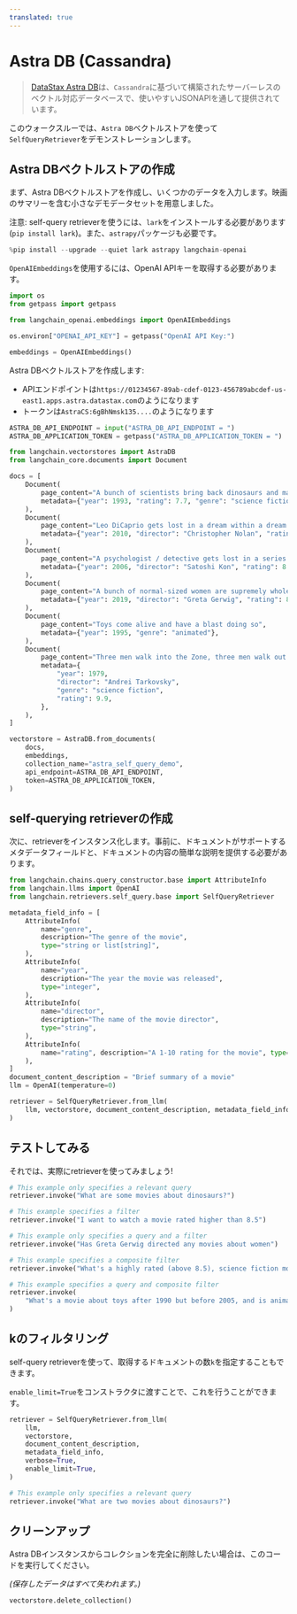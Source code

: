 ```yaml
---
translated: true
---
```


# Astra DB (Cassandra)

>[DataStax Astra DB](https://docs.datastax.com/en/astra/home/astra.html)は、`Cassandra`に基づいて構築されたサーバーレスのベクトル対応データベースで、使いやすいJSONAPIを通して提供されています。

このウォークスルーでは、`Astra DB`ベクトルストアを使って`SelfQueryRetriever`をデモンストレーションします。

## Astra DBベクトルストアの作成

まず、Astra DBベクトルストアを作成し、いくつかのデータを入力します。映画のサマリーを含む小さなデモデータセットを用意しました。

注意: self-query retrieverを使うには、`lark`をインストールする必要があります(`pip install lark`)。また、`astrapy`パッケージも必要です。

```python
%pip install --upgrade --quiet lark astrapy langchain-openai
```

`OpenAIEmbeddings`を使用するには、OpenAI APIキーを取得する必要があります。

```python
import os
from getpass import getpass

from langchain_openai.embeddings import OpenAIEmbeddings

os.environ["OPENAI_API_KEY"] = getpass("OpenAI API Key:")

embeddings = OpenAIEmbeddings()
```

Astra DBベクトルストアを作成します:

- APIエンドポイントは`https://01234567-89ab-cdef-0123-456789abcdef-us-east1.apps.astra.datastax.com`のようになります
- トークンは`AstraCS:6gBhNmsk135....`のようになります

```python
ASTRA_DB_API_ENDPOINT = input("ASTRA_DB_API_ENDPOINT = ")
ASTRA_DB_APPLICATION_TOKEN = getpass("ASTRA_DB_APPLICATION_TOKEN = ")
```

```python
from langchain.vectorstores import AstraDB
from langchain_core.documents import Document

docs = [
    Document(
        page_content="A bunch of scientists bring back dinosaurs and mayhem breaks loose",
        metadata={"year": 1993, "rating": 7.7, "genre": "science fiction"},
    ),
    Document(
        page_content="Leo DiCaprio gets lost in a dream within a dream within a dream within a ...",
        metadata={"year": 2010, "director": "Christopher Nolan", "rating": 8.2},
    ),
    Document(
        page_content="A psychologist / detective gets lost in a series of dreams within dreams within dreams and Inception reused the idea",
        metadata={"year": 2006, "director": "Satoshi Kon", "rating": 8.6},
    ),
    Document(
        page_content="A bunch of normal-sized women are supremely wholesome and some men pine after them",
        metadata={"year": 2019, "director": "Greta Gerwig", "rating": 8.3},
    ),
    Document(
        page_content="Toys come alive and have a blast doing so",
        metadata={"year": 1995, "genre": "animated"},
    ),
    Document(
        page_content="Three men walk into the Zone, three men walk out of the Zone",
        metadata={
            "year": 1979,
            "director": "Andrei Tarkovsky",
            "genre": "science fiction",
            "rating": 9.9,
        },
    ),
]

vectorstore = AstraDB.from_documents(
    docs,
    embeddings,
    collection_name="astra_self_query_demo",
    api_endpoint=ASTRA_DB_API_ENDPOINT,
    token=ASTRA_DB_APPLICATION_TOKEN,
)
```

## self-querying retrieverの作成

次に、retrieverをインスタンス化します。事前に、ドキュメントがサポートするメタデータフィールドと、ドキュメントの内容の簡単な説明を提供する必要があります。

```python
from langchain.chains.query_constructor.base import AttributeInfo
from langchain.llms import OpenAI
from langchain.retrievers.self_query.base import SelfQueryRetriever

metadata_field_info = [
    AttributeInfo(
        name="genre",
        description="The genre of the movie",
        type="string or list[string]",
    ),
    AttributeInfo(
        name="year",
        description="The year the movie was released",
        type="integer",
    ),
    AttributeInfo(
        name="director",
        description="The name of the movie director",
        type="string",
    ),
    AttributeInfo(
        name="rating", description="A 1-10 rating for the movie", type="float"
    ),
]
document_content_description = "Brief summary of a movie"
llm = OpenAI(temperature=0)

retriever = SelfQueryRetriever.from_llm(
    llm, vectorstore, document_content_description, metadata_field_info, verbose=True
)
```

## テストしてみる

それでは、実際にretrieverを使ってみましょう!

```python
# This example only specifies a relevant query
retriever.invoke("What are some movies about dinosaurs?")
```

```python
# This example specifies a filter
retriever.invoke("I want to watch a movie rated higher than 8.5")
```

```python
# This example only specifies a query and a filter
retriever.invoke("Has Greta Gerwig directed any movies about women")
```

```python
# This example specifies a composite filter
retriever.invoke("What's a highly rated (above 8.5), science fiction movie ?")
```

```python
# This example specifies a query and composite filter
retriever.invoke(
    "What's a movie about toys after 1990 but before 2005, and is animated"
)
```

## kのフィルタリング

self-query retrieverを使って、取得するドキュメントの数`k`を指定することもできます。

`enable_limit=True`をコンストラクタに渡すことで、これを行うことができます。

```python
retriever = SelfQueryRetriever.from_llm(
    llm,
    vectorstore,
    document_content_description,
    metadata_field_info,
    verbose=True,
    enable_limit=True,
)
```

```python
# This example only specifies a relevant query
retriever.invoke("What are two movies about dinosaurs?")
```

## クリーンアップ

Astra DBインスタンスからコレクションを完全に削除したい場合は、このコードを実行してください。

_(保存したデータはすべて失われます。)_

```python
vectorstore.delete_collection()
```
